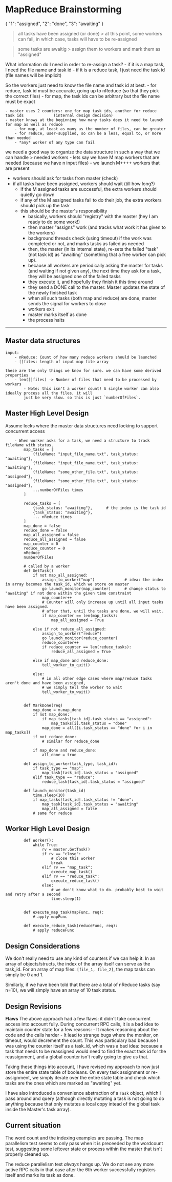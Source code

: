 # MapReduce Brainstorming

{
	"1": "assigned",
	"2": "done",
	"3": "awaiting"
}

> all tasks have been assigned (or done)
	> at this point, some workers can fail, in which case, tasks will have to be re-assigned

> some tasks are awaitig
	> assign them to workers and mark them as "assigned"

What information do I need in order to re-assign a task?
	- if it is a map task, I need the file name and task id
	- if it is a reduce task, I just need the task id (file names will be implicit)

So the workers just need to know the file name and task id at best.
	- for reduce, task id must be accurate, going up to nReduce (so that they pick the correct files)
	- for map, the task ids can be arbitrary but the file name must be exact

	- master uses 2 counters: one for map task ids, another for reduce task ids 			(internal design decision)
	- master knows at the beginning how many tasks does it need to launch for map as well as reduce
		- for map, at least as many as the number of files, can be greater
		- for reduce, user-supplied, so can be a less, equal to, or more than needed
		- *any* worker of any type can fail

we need a good way to organize the data structure in such a way that we can handle > needed workers
	- lets say we have M map workers that are needed (because we have n input files)
	- we launch M++++ workers that are present

- workers should ask for tasks from master (check)
- if all tasks have been assigned, workers should wait (till how long?)
	- if the M assigned tasks are successful, the extra workers should quietly go down
	- if any of the M assigned tasks fail to do their job, the extra workers should pick up the task
	- this should be the master's responsibility
		- basically, workers should "registry" with the master (hey I am ready to do some work!)
		- then master "assigns" work (and tracks what work it has given to the workers)
		- background threads check (using timeout) if the work was completed or not, and marks tasks as failed as needed
		- then, the master (in its internal state), re-sets the failed "task" (not task id) as "awaiting" (something that a free worker can pick up).
		- because all workers are periodically asking the master for tasks (and waiting if not given any), the next time they ask for a task, they will be assigned one of the failed tasks
		- they execute it, and hopefully they finish it this time around
		- they send a DONE call to the master. Master updates the state of the newly finished task
		- when all such tasks (both map and reduce) are done, master sends the signal for workers to close
		- workers exit
		- master marks itself as done
		- the process halts
--------------------------------------------------------------------------------------------------------------


## Master data structures
	input:
		- nReduce: Count of how many reduce workers should be launched
		- []files: length of input map file array

	these are the only things we know for sure. we can have some derived properties
		- len([]files) -> Number of files that need to be processed by workers
			- Note: this isn't a worker count! A single worker can also ideally process all the files, it will
			just be very slow. so this is just `numberOfFiles`.

## Master High Level Design
Assume locks where the master data structures need locking to support concurrent access

		- When worker asks for a task, we need a structure to track fileName with status.
			map_tasks = [
				{fileName: "input_file_name.txt", task_status: "awaiting"},
				{fileName: "input_file_name.txt", task_status: "awaiting"},
				{fileName: "some_other_file.txt", task_status: "assigned"},
				{fileName: "some_other_file.txt", task_status: "assigned"},
				...numberOfFiles times
			]

			reduce_tasks = [
				{task_status: "awaiting"},		# the index is the task id
				{task_status: "awaiting"},
				... nReduce times
			]
			map_done = false
			reduce_done = false
			map_all_assigned = false
			reduce_all_assigned = false
			map_counter = 0
			reduce_counter = 0
			nReduce
			numberOfFiles

			# called by a worker
			def GetTask()
				if not map_all_assigned:
					assign_to_worker("map") 	        # idea: the index in array becomes the task_id, which we store on master
					go launch_monitor(map_counter) 		# change status to "awaiting" if not done within the given time constraint
					map_counter++
					# Counter will only increase up until all input tasks have been assigned.
					# after that, until the tasks are done, we will wait.
					if map_counter == len(map_tasks):
						map_all_assigned = True

				else if not reduce_all_assigned:
					assign_to_worker("reduce")
					go launch_monitor(reduce_counter)
					reduce_counter++
					if reduce_counter == len(reduce_tasks):
						reduce_all_assigned = True

				else if map_done and reduce_done:
					tell_worker_to_quit()

				else:
					# in all other edge cases where map/reduce tasks aren't done and have been assigned,
					# we simply tell the worker to wait
					tell_worker_to_wait()


			def MarkDone(req)
				map_done = m.map_done
				if not map_done:
					if map_tasks[task_id].task_status == "assigned":
						map_tasks[i].task_status = "done"
					map_done = all([i.task_status == "done" for i in map_tasks])
				if not reduce_done:
					# similar for reduce_done

				if map_done and reduce_done:
					all_done = true

			def assign_to_worker(task_type, task_id):
				if task_type == "map":
					map_task[task_id].task_status = "assigned"
				elif task_type == "reduce":
					reduce_task[task_id].task_status = "assigned"

			def launch_monitor(task_id)
				time.sleep(10)
				if map_tasks[task_id].task_status != "done":
					map_task[task_id].task_status = "awaiting"
					map_all_assigned = false
				# same for reduce

## Worker High Level Design

			def Worker():
				while True:
					rv = master.GetTask()
					if rv == "close":
						# close this worker
						break
					elif rv == "map_task":
						execute_map_task()
					elif rv == "reduce_task":
						execute_reduce_task()
					else:
						# we don't know what to do. probably best to wait and retry after a second
						time.sleep(1)

			
			def execute_map_task(mapFunc, req):
				# apply mapFunc

			def execute_reduce_task(reduceFunc, req):
				# apply reduceFunc

## Design Considerations

We don't really need to use any kind of counters if we can help it. In an array of objects/structs, the index of the array itself can serve as the task_id. For an array of map files: `[file_1, file_2]`, the map tasks can simply be 0 and 1. 

Similarly, if we have been told that there are a total of nReduce tasks (say n=10), we will simply have an array of 10 task status.

## Design Revisions

**Flaws**
The above approach had a few flaws: it didn't take concurrent access into account fully. During concurrent RPC calls, it is a bad idea to maintain counter state for a few reasons:
	- It makes reasoning about the code and the calls harder
	- It lead to strange bugs where the monitor, on timeout, would decrement the count. This was particulary bad because I was using the counter itself as a task_id, which was a bad idea: because a task that needs to be reassigned would need to find the exact task id for the reassignment, and a global counter isn't really going to give us that.

Taking these things into account, I have revised my approach to now just store the entire state table of booleans. On every task assignment or re-assignment, we simply iterate over the entire state table and check which tasks are the ones which are marked as "awaiting" yet.

I have also introduced a convenience abstraction of a `Task` object, which I pass around and query (although directly mutating a task is not going to do anything because that only mutates a local copy intead of the global task inside the Master's task array).

## Current situation

The word count and the indexing examples are passing. The map parallelism test seems to only pass when it is preceeded by the wordcount test, suggesting some leftover state or process within the master that isn't properly cleaned up. 

The reduce parallelism test _always_ hangs up. We do not see any more active RPC calls in that case after the 6th worker successfully registers itself and marks its task as done.